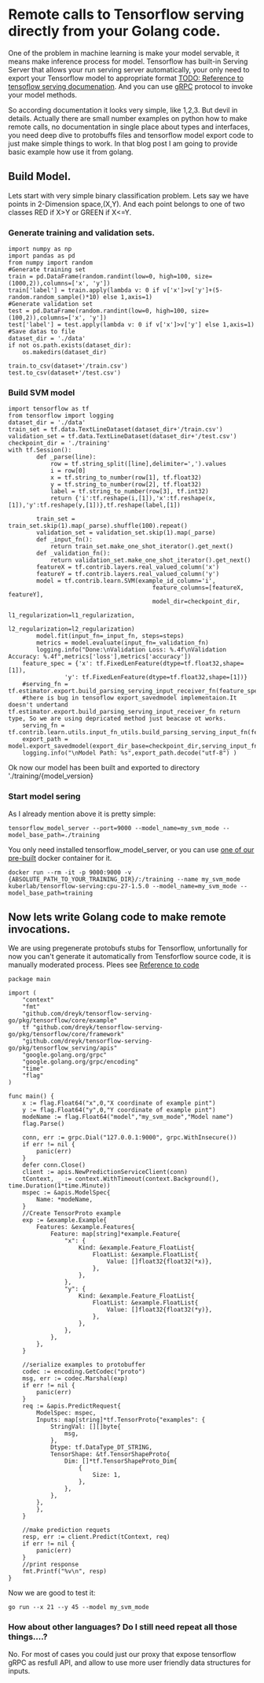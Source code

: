 # Remote calls to Tensorflow serving directly from your Golang code.

One of the problem in machine learning is make your model servable, it means make inference process for model. Tensorflow has built-in Serving Server that allows your run serving server automatically, your only need to export your Tensorflow model to appropriate format [TODO: Reference to tensoflow serving documenation](https://kuberlab.com). And you can use [gRPC](https://kuberlab.com) protocol to invoke your  model methods.

So according documentation it looks very simple, like 1,2,3. But devil in details. Actually there are small number examples on python how to make remote calls, no documentation in single place about types and interfaces, you need deep dive to protobuffs files and tensorflow model export code to just make simple things to work. In that blog post I am going to provide basic example how use it from golang.


## Build Model.

Lets start with very simple binary classification problem.  Lets say we have points in 2-Dimension space,(X,Y). And each point belongs to one of two classes RED if X>Y or GREEN if X<=Y.

### Generate training and validation sets.

```
import numpy as np
import pandas as pd
from numpy import random
#Generate training set
train = pd.DataFrame(random.randint(low=0, high=100, size=(1000,2)),columns=['x', 'y'])
train['label'] = train.apply(lambda v: 0 if v['x']>v['y']+(5-random.random_sample()*10) else 1,axis=1)
#Generate validation set
test = pd.DataFrame(random.randint(low=0, high=100, size=(100,2)),columns=['x', 'y'])
test['label'] = test.apply(lambda v: 0 if v['x']>v['y'] else 1,axis=1)
#Save datas to file
dataset_dir = './data'
if not os.path.exists(dataset_dir):
    os.makedirs(dataset_dir)

train.to_csv(dataset+'/train.csv')
test.to_csv(dataset+'/test.csv')
```

### Build SVM model

```
import tensorflow as tf
from tensorflow import logging
dataset_dir = './data'
train_set = tf.data.TextLineDataset(dataset_dir+'/train.csv')
validation_set = tf.data.TextLineDataset(dataset_dir+'/test.csv')
checkpoint_dir = './training'
with tf.Session():
        def _parse(line):
            row = tf.string_split([line],delimiter=',').values
            i = row[0]
            x = tf.string_to_number(row[1], tf.float32)
            y = tf.string_to_number(row[2], tf.float32)
            label = tf.string_to_number(row[3], tf.int32)
            return {'i':tf.reshape(i,[1]),'x':tf.reshape(x,[1]),'y':tf.reshape(y,[1])},tf.reshape(label,[1])

        train_set = train_set.skip(1).map(_parse).shuffle(100).repeat()
        validation_set = validation_set.skip(1).map(_parse)
        def _input_fn():
            return train_set.make_one_shot_iterator().get_next()
        def _validation_fn():
            return validation_set.make_one_shot_iterator().get_next()
        featureX = tf.contrib.layers.real_valued_column('x')
        featureY = tf.contrib.layers.real_valued_column('y')
        model = tf.contrib.learn.SVM(example_id_column='i',
                                         feature_columns=[featureX, featureY],
                                         model_dir=checkpoint_dir,
                                         l1_regularization=l1_regularization,
                                         l2_regularization=l2_regularization)
        model.fit(input_fn=_input_fn, steps=steps)
        metrics = model.evaluate(input_fn=_validation_fn)
        logging.info("Done:\nValidation Loss: %.4f\nValidation Accuracy: %.4f",metrics['loss'],metrics['accuracy'])
    feature_spec = {'x': tf.FixedLenFeature(dtype=tf.float32,shape=[1]),
                'y': tf.FixedLenFeature(dtype=tf.float32,shape=[1])}
    #serving_fn = tf.estimator.export.build_parsing_serving_input_receiver_fn(feature_spec)
    #there is bug in tensoflow export_savedmodel implementaion.It doesn't undertand tf.estimator.export.build_parsing_serving_input_receiver_fn return type, So we are using depricated method just beacase ot works.
    serving_fn = tf.contrib.learn.utils.input_fn_utils.build_parsing_serving_input_fn(feature_spec)
    export_path = model.export_savedmodel(export_dir_base=checkpoint_dir,serving_input_fn=serving_fn)
    logging.info("\nModel Path: %s",export_path.decode("utf-8") )
```


Ok now our model has been built and exported to directory './training/{model_version}

### Start model sering

As I already mention above it is pretty simple:
```
tensorflow_model_server --port=9000 --model_name=my_svm_mode --model_base_path=./training
```
You only need installed tensorflow_model_server, or you can use [one of our pre-built](https://hub) docker container for it.
```
docker run --rm -it -p 9000:9000 -v {ABSOLUTE_PATH_TO_YOUR_TRAINING_DIR}/:/training --name my_svm_mode kuberlab/tensorflow-serving:cpu-27-1.5.0 --model_name=my_svm_mode --model_base_path=training
```

## Now lets write Golang code to make remote invocations.

We are using pregenerate protobufs stubs for Tensorflow, unfortunally for now you can't generate it automatically from Tensforflow source code, it is manually moderated process. Plees see [Reference to code](https://kuberlab.com])

```
package main

import (
	"context"
	"fmt"
	"github.com/dreyk/tensorflow-serving-go/pkg/tensorflow/core/example"
	tf "github.com/dreyk/tensorflow-serving-go/pkg/tensorflow/core/framework"
	"github.com/dreyk/tensorflow-serving-go/pkg/tensorflow_serving/apis"
	"google.golang.org/grpc"
	"google.golang.org/grpc/encoding"
	"time"
	"flag"
)

func main() {
	x := flag.Float64("x",0,"X coordinate of example pint")
	y := flag.Float64("y",0,"Y coordinate of example pint")
	modeName := flag.Float64("model","my_svm_mode","Model name")
	flag.Parse()

	conn, err := grpc.Dial("127.0.0.1:9000", grpc.WithInsecure())
	if err != nil {
		panic(err)
	}
	defer conn.Close()
	client := apis.NewPredictionServiceClient(conn)
	tContext, _ := context.WithTimeout(context.Background(), time.Duration(1*time.Minute))
	mspec := &apis.ModelSpec{
		Name: *modeName,
	}
	//Create TensorProto example
	exp := &example.Example{
		Features: &example.Features{
			Feature: map[string]*example.Feature{
				"x": {
					Kind: &example.Feature_FloatList{
						FloatList: &example.FloatList{
							Value: []float32{float32(*x)},
						},
					},
				},
				"y": {
					Kind: &example.Feature_FloatList{
						FloatList: &example.FloatList{
							Value: []float32{float32(*y)},
						},
					},
				},
			},
		},
	}

	//serialize examples to protobuffer
	codec := encoding.GetCodec("proto")
	msg, err := codec.Marshal(exp)
	if err != nil {
		panic(err)
	}
	req := &apis.PredictRequest{
		ModelSpec: mspec,
		Inputs: map[string]*tf.TensorProto{"examples": {
			StringVal: [][]byte{
				msg,
			},
			Dtype: tf.DataType_DT_STRING,
			TensorShape: &tf.TensorShapeProto{
				Dim: []*tf.TensorShapeProto_Dim{
					{
						Size: 1,
					},
				},
			},
		},
		},
	}

	//make prediction requets
	resp, err := client.Predict(tContext, req)
	if err != nil {
		panic(err)
	}
	//print response
	fmt.Printf("%v\n", resp)
}

```

Now we are good to test it:

```
go run --x 21 --y 45 --model my_svm_mode
```

### How about other languages? Do I still need repeat all those things....?

No. For most of cases you could just our proxy that expose tensorflow gRPC as resfull API, and allow to use more user friendly data structures for inputs.

###